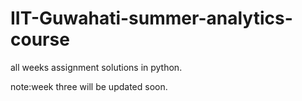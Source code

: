 # IIT-Guwahati-summer-analytics-course
all weeks assignment solutions in python.

note:week three will be updated soon.
